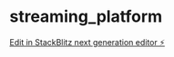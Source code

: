 # streaming_platform

[Edit in StackBlitz next generation editor ⚡️](https://stackblitz.com/~/github.com/nuno5645/streaming_platform)